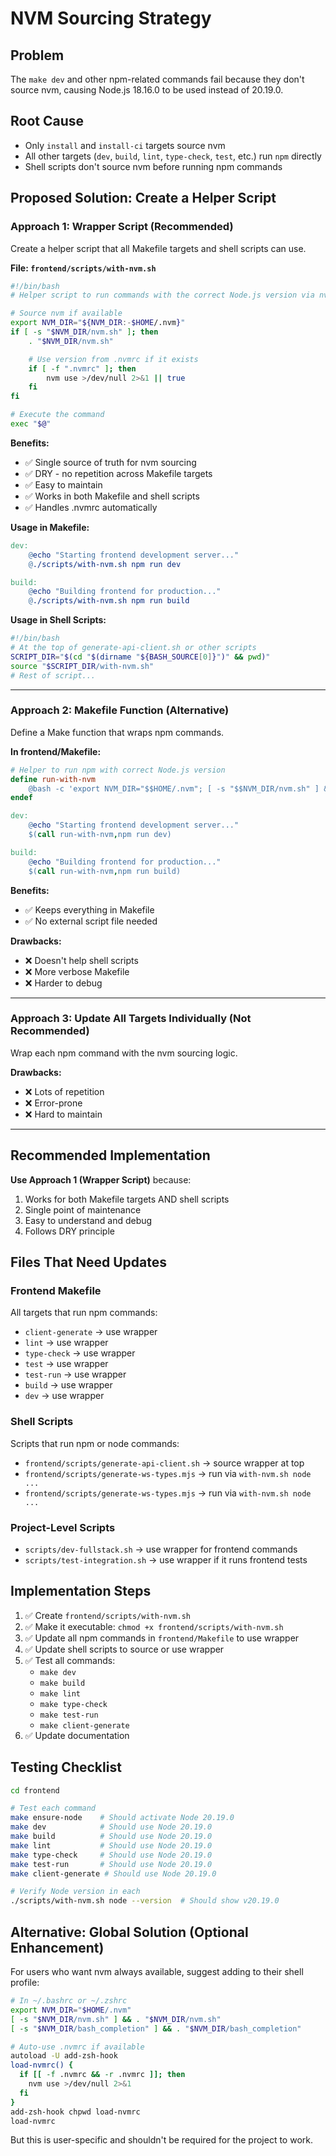 # NVM Sourcing Strategy

## Problem

The `make dev` and other npm-related commands fail because they don't source nvm, causing Node.js 18.16.0 to be used instead of 20.19.0.

## Root Cause

- Only `install` and `install-ci` targets source nvm
- All other targets (`dev`, `build`, `lint`, `type-check`, `test`, etc.) run `npm` directly
- Shell scripts don't source nvm before running npm commands

## Proposed Solution: Create a Helper Script

### Approach 1: Wrapper Script (Recommended)

Create a helper script that all Makefile targets and shell scripts can use.

**File: `frontend/scripts/with-nvm.sh`**

```bash
#!/bin/bash
# Helper script to run commands with the correct Node.js version via nvm

# Source nvm if available
export NVM_DIR="${NVM_DIR:-$HOME/.nvm}"
if [ -s "$NVM_DIR/nvm.sh" ]; then
    . "$NVM_DIR/nvm.sh"

    # Use version from .nvmrc if it exists
    if [ -f ".nvmrc" ]; then
        nvm use >/dev/null 2>&1 || true
    fi
fi

# Execute the command
exec "$@"
```

**Benefits:**

- ✅ Single source of truth for nvm sourcing
- ✅ DRY - no repetition across Makefile targets
- ✅ Easy to maintain
- ✅ Works in both Makefile and shell scripts
- ✅ Handles .nvmrc automatically

**Usage in Makefile:**

```makefile
dev:
	@echo "Starting frontend development server..."
	@./scripts/with-nvm.sh npm run dev

build:
	@echo "Building frontend for production..."
	@./scripts/with-nvm.sh npm run build
```

**Usage in Shell Scripts:**

```bash
#!/bin/bash
# At the top of generate-api-client.sh or other scripts
SCRIPT_DIR="$(cd "$(dirname "${BASH_SOURCE[0]}")" && pwd)"
source "$SCRIPT_DIR/with-nvm.sh"
# Rest of script...
```

---

### Approach 2: Makefile Function (Alternative)

Define a Make function that wraps npm commands.

**In frontend/Makefile:**

```makefile
# Helper to run npm with correct Node.js version
define run-with-nvm
	@bash -c 'export NVM_DIR="$$HOME/.nvm"; [ -s "$$NVM_DIR/nvm.sh" ] && . "$$NVM_DIR/nvm.sh"; nvm use 2>/dev/null || true; $(1)'
endef

dev:
	@echo "Starting frontend development server..."
	$(call run-with-nvm,npm run dev)

build:
	@echo "Building frontend for production..."
	$(call run-with-nvm,npm run build)
```

**Benefits:**

- ✅ Keeps everything in Makefile
- ✅ No external script file needed

**Drawbacks:**

- ❌ Doesn't help shell scripts
- ❌ More verbose Makefile
- ❌ Harder to debug

---

### Approach 3: Update All Targets Individually (Not Recommended)

Wrap each npm command with the nvm sourcing logic.

**Drawbacks:**

- ❌ Lots of repetition
- ❌ Error-prone
- ❌ Hard to maintain

---

## Recommended Implementation

**Use Approach 1 (Wrapper Script)** because:

1. Works for both Makefile targets AND shell scripts
2. Single point of maintenance
3. Easy to understand and debug
4. Follows DRY principle

## Files That Need Updates

### Frontend Makefile

All targets that run npm commands:

- `client-generate` → use wrapper
- `lint` → use wrapper
- `type-check` → use wrapper
- `test` → use wrapper
- `test-run` → use wrapper
- `build` → use wrapper
- `dev` → use wrapper

### Shell Scripts

Scripts that run npm or node commands:

- `frontend/scripts/generate-api-client.sh` → source wrapper at top
- `frontend/scripts/generate-ws-types.mjs` → run via `with-nvm.sh node ...`
- `frontend/scripts/generate-ws-types.mjs` → run via `with-nvm.sh node ...`

### Project-Level Scripts

- `scripts/dev-fullstack.sh` → use wrapper for frontend commands
- `scripts/test-integration.sh` → use wrapper if it runs frontend tests

## Implementation Steps

1. ✅ Create `frontend/scripts/with-nvm.sh`
2. ✅ Make it executable: `chmod +x frontend/scripts/with-nvm.sh`
3. ✅ Update all npm commands in `frontend/Makefile` to use wrapper
4. ✅ Update shell scripts to source or use wrapper
5. ✅ Test all commands:
   - `make dev`
   - `make build`
   - `make lint`
   - `make type-check`
   - `make test-run`
   - `make client-generate`
6. ✅ Update documentation

## Testing Checklist

```bash
cd frontend

# Test each command
make ensure-node    # Should activate Node 20.19.0
make dev            # Should use Node 20.19.0
make build          # Should use Node 20.19.0
make lint           # Should use Node 20.19.0
make type-check     # Should use Node 20.19.0
make test-run       # Should use Node 20.19.0
make client-generate # Should use Node 20.19.0

# Verify Node version in each
./scripts/with-nvm.sh node --version  # Should show v20.19.0
```

## Alternative: Global Solution (Optional Enhancement)

For users who want nvm always available, suggest adding to their shell profile:

```bash
# In ~/.bashrc or ~/.zshrc
export NVM_DIR="$HOME/.nvm"
[ -s "$NVM_DIR/nvm.sh" ] && . "$NVM_DIR/nvm.sh"
[ -s "$NVM_DIR/bash_completion" ] && . "$NVM_DIR/bash_completion"

# Auto-use .nvmrc if available
autoload -U add-zsh-hook
load-nvmrc() {
  if [[ -f .nvmrc && -r .nvmrc ]]; then
    nvm use >/dev/null 2>&1
  fi
}
add-zsh-hook chpwd load-nvmrc
load-nvmrc
```

But this is user-specific and shouldn't be required for the project to work.
